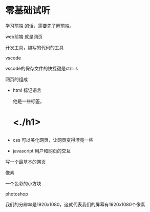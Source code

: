 # 零基础试听

学习前端 的话，需要先了解前端。

web前端 就是网页



开发工具，编写的代码的工具

vscode





vscode的保存文件的快捷键是ctrl+s





网页的组成

- html  标记语言 

  他是一些标签， <h1>  <./h1>

- css   可以美化网页，让网页变得漂亮一些

- javascript  用户和网页的交互



写一个最基本的网页





像素

一个色彩的小方块





photoshop





我们的分辨率是1920x1080，这就代表我们的屏幕有1920x1080个像素

